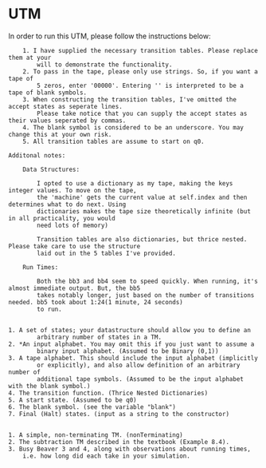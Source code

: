 # UTM
In order to run this UTM, please follow the instructions below:

		1. I have supplied the necessary transition tables. Please replace them at your
			will to demonstrate the functionality.
		2. To pass in the tape, please only use strings. So, if you want a tape of 
			5 zeros, enter '00000'. Entering '' is interpreted to be a tape of blank symbols.
		3. When constructing the transition tables, I've omitted the accept states as seperate lines.
			Please take notice that you can supply the accept states as their values seperated by commas.
		4. The blank symbol is considered to be an underscore. You may change this at your own risk. 
		5. All transition tables are assume to start on q0.

	Additonal notes:

		Data Structures:

			I opted to use a dictionary as my tape, making the keys integer values. To move on the tape, 
			the 'machine' gets the current value at self.index and then determines what to do next. Using
			dictionaries makes the tape size theoretically infinite (but in all practicality, you would 
			need lots of memory)
			
			Transition tables are also dictionaries, but thrice nested. Please take care to use the structure 
			laid out in the 5 tables I've provided.

		Run Times:

			Both the bb3 and bb4 seem to speed quickly. When running, it's almost immediate output. But, the bb5
			takes notably longer, just based on the number of transitions needed. bb5 took about 1:24(1 minute, 24 seconds)
			to run. 


	1. A set of states; your datastructure should allow you to define an 
			arbitrary number of states in a TM. 
	2. *An input alphabet. You may omit this if you just want to assume a 
			binary input alphabet. (Assumed to be Binary (0,1))
	3. A tape alphabet. This should include the input alphabet (implicitly 
			or explicitly), and also allow definition of an arbitrary number of 
			additional tape symbols. (Assumed to be the input alphabet with the blank symbol.)
	4. The transition function. (Thrice Nested Dictionaries)
	5. A start state. (Assumed to be q0)
	6. The blank symbol. (see the variable "blank")
	7. Final (Halt) states. (input as a string to the constructor)


	1. A simple, non-terminating TM. (nonTerminating)
  	2. The subtraction TM described in the textbook (Example 8.4).
  	3. Busy Beaver 3 and 4, along with observations about running times,
		i.e. how long did each take in your simulation.
